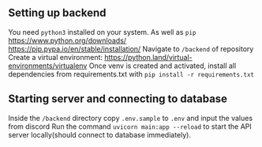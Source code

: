 
## Setting up backend

You need `python3` installed on your system. As well as `pip`
https://www.python.org/downloads/
https://pip.pypa.io/en/stable/installation/
Navigate to  `/backend` of repository
Create a virtual environment:
https://python.land/virtual-environments/virtualenv
Once venv is created and activated, install all dependencies from requirements.txt with `pip install -r requirements.txt`

## Starting server and connecting to database

Inside the `/backend` directory copy `.env.sample` to `.env` and input the values from discord
Run the command `uvicorn main:app --reload` to start the API server locally(should connect to database immediately). 

